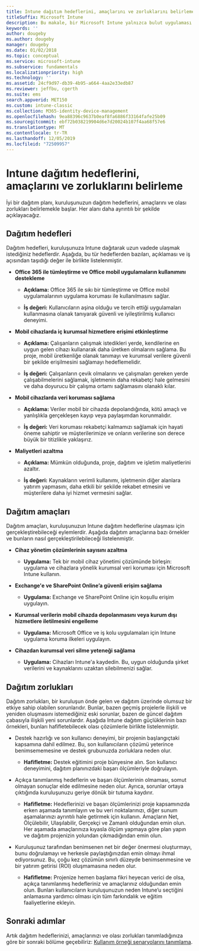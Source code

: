 ```yaml
---
title: Intune dağıtım hedeflerini, amaçlarını ve zorluklarını belirleme
titleSuffix: Microsoft Intune
description: Bu makale, bir Microsoft Intune yalnızca bulut uygulaması için dağıtım hedeflerini, amaçlarını ve zorluklarını belirlemeye yardımcı olur.
keywords: ''
author: dougeby
ms.author: dougeby
manager: dougeby
ms.date: 01/02/2018
ms.topic: conceptual
ms.service: microsoft-intune
ms.subservice: fundamentals
ms.localizationpriority: high
ms.technology: ''
ms.assetid: 24cf9d97-db39-4b95-a664-4aa2e33edb87
ms.reviewer: jeffbu, cgerth
ms.suite: ems
search.appverid: MET150
ms.custom: intune-classic
ms.collection: M365-identity-device-management
ms.openlocfilehash: 9ea88396c9637b0eaf8fa6886f33164fafe25b09
ms.sourcegitcommit: ebf72b038219904d6e7d20024b107f4aa68f57e6
ms.translationtype: MT
ms.contentlocale: tr-TR
ms.lasthandoff: 12/05/2019
ms.locfileid: "72509957"
---
```

# <a name="determine-deployment-goals-objectives-and-challenges"></a>Intune dağıtım hedeflerini, amaçlarını ve zorluklarını belirleme

İyi bir dağıtım planı, kuruluşunuzun dağıtım hedeflerini, amaçlarını ve olası zorlukları belirlemekle başlar. Her alanı daha ayrıntılı bir şekilde açıklayacağız.

## <a name="deployment-goals"></a>Dağıtım hedefleri

Dağıtım hedefleri, kuruluşunuza Intune dağıtarak uzun vadede ulaşmak istediğiniz hedeflerdir. Aşağıda, bu tür hedeflerden bazıları, açıklaması ve iş açısından taşıdığı değer ile birlikte listelenmiştir.

- **Office 365 ile tümleştirme ve Office mobil uygulamaların kullanımını destekleme**

  - **Açıklama:** Office 365 ile sıkı bir tümleştirme ve Office mobil uygulamalarının uygulama koruması ile kullanılmasını sağlar.

  - **İş değeri:** Kullanıcıların aşina olduğu ve tercih ettiği uygulamaları kullanmasına olanak tanıyarak güvenli ve iyileştirilmiş kullanıcı deneyimi.

- **Mobil cihazlarda iç kurumsal hizmetlere erişimi etkinleştirme**

  - **Açıklama:** Çalışanların çalışmak istedikleri yerde, kendilerine en uygun gelen cihazı kullanarak daha üretken olmalarını sağlama. Bu proje, mobil üretkenliğe olanak tanımayı ve kurumsal verilere güvenli bir şekilde erişilmesini sağlamayı hedeflemelidir.

  - **İş değeri:** Çalışanların çevik olmalarını ve çalışmaları gereken yerde çalışabilmelerini sağlamak, işletmenin daha rekabetçi hale gelmesini ve daha doyurucu bir çalışma ortamı sağlamasını olanaklı kılar.

- **Mobil cihazlarda veri koruması sağlama**

  - **Açıklama:** Veriler mobil bir cihazda depolandığında, kötü amaçlı ve yanlışlıkla gerçekleşen kayıp veya paylaşımdan korunmalıdır.

  - **İş değeri:** Veri koruması rekabetçi kalmamızı sağlamak için hayati öneme sahiptir ve müşterilerimize ve onların verilerine son derece büyük bir titizlikle yaklaşırız.

- **Maliyetleri azaltma**

  - **Açıklama:** Mümkün olduğunda, proje, dağıtım ve işletim maliyetlerini azaltır.

  - **İş değeri:** Kaynakların verimli kullanımı, işletmenin diğer alanlara yatırım yapmasını, daha etkili bir şekilde rekabet etmesini ve müşterilere daha iyi hizmet vermesini sağlar.

## <a name="deployment-objectives"></a>Dağıtım amaçları

Dağıtım amaçları, kuruluşunuzun Intune dağıtım hedeflerine ulaşması için gerçekleştirebileceği eylemlerdir. Aşağıda dağıtım amaçlarına bazı örnekler ve bunların nasıl gerçekleştirilebileceği listelenmiştir.

- **Cihaz yönetim çözümlerinin sayısını azaltma**

  - **Uygulama:** Tek bir mobil cihaz yönetimi çözümünde birleşin: uygulama ve cihazlara yönelik kurumsal veri koruması için Microsoft Intune kullanın.

- **Exchange'e ve SharePoint Online’a güvenli erişim sağlama**

  - **Uygulama:** Exchange ve SharePoint Online için koşullu erişim uygulayın.

- **Kurumsal verilerin mobil cihazda depolanmasını veya kurum dışı hizmetlere iletilmesini engelleme**

  - **Uygulama:** Microsoft Office ve iş kolu uygulamaları için Intune uygulama koruma ilkeleri uygulayın.

- **Cihazdan kurumsal veri silme yeteneği sağlama**

  - **Uygulama:** Cihazları Intune'a kaydedin. Bu, uygun olduğunda şirket verilerini ve kaynaklarını uzaktan silebilmenizi sağlar.

## <a name="deployment-challenges"></a>Dağıtım zorlukları

Dağıtım zorlukları, bir kuruluşun önde gelen ve dağıtım üzerinde olumsuz bir etkiye sahip olabilen sorunlarıdır. Bunlar, bazen geçmiş projelerle ilişkili ve yeniden oluşmasını istemediğiniz eski sorunlar, bazen de güncel dağıtım çabasıyla ilişkili yeni sorunlardır. Aşağıda Intune dağıtım güçlüklerinin bazı örnekleri, bunları hafifletebilecek olası çözümlerle birlikte listelenmiştir.

- Destek hazırlığı ve son kullanıcı deneyimi, bir projenin başlangıçtaki kapsamına dahil edilmez. Bu, son kullanıcıların çözümü yeterince benimsememesine ve destek grubunuzda zorluklara neden olur.

  - **Hafifletme:** Destek eğitimini proje bünyesine alın. Son kullanıcı deneyimini, dağıtım planınızdaki başarı ölçümleriyle doğrulayın.

- Açıkça tanımlanmış hedeflerin ve başarı ölçümlerinin olmaması, somut olmayan sonuçlar elde edilmesine neden olur. Ayrıca, sorunlar ortaya çıktığında kuruluşunuzu geriye dönük bir tutuma kaydırır.

  - **Hafifletme:** Hedeflerinizi ve başarı ölçümlerinizi proje kapsamınızda erken aşamada tanımlayın ve bu veri noktalarınızı, diğer sunum aşamalarınızı ayrıntılı hale getirmek için kullanın. Amaçların Net, Ölçülebilir, Ulaşılabilir, Gerçekçi ve Zamanlı olduğundan emin olun. Her aşamada amaçlarınıza kıyasla ölçüm yapmaya göre plan yapın ve dağıtım projenizin yolundan çıkmadığından emin olun.

- Kuruluşunuz tarafından benimsenen net bir değer önermesi oluşturmayı, bunu doğrulamayı ve herkesle paylaştığınızdan emin olmayı ihmal ediyorsunuz. Bu, çoğu kez çözümün sınırlı düzeyde benimsenmesine ve bir yatırım getirisi (ROI) oluşmamasına neden olur.

  - **Hafifletme:** Projenize hemen başlama fikri heyecan verici de olsa, açıkça tanımlanmış hedefleriniz ve amaçlarınız olduğundan emin olun. Bunları kullanıcıların kuruluşunuzun neden Intune’u seçtiğini anlamasına yardımcı olması için tüm farkındalık ve eğitim faaliyetlerine ekleyin.

## <a name="next-steps"></a>Sonraki adımlar

Artık dağıtım hedeflerinizi, amaçlarınızı ve olası zorlukları tanımladığınıza göre bir sonraki bölüme geçebiliriz: [Kullanım örneği senaryolarını tanımlama](planning-guide-scenarios.md).
